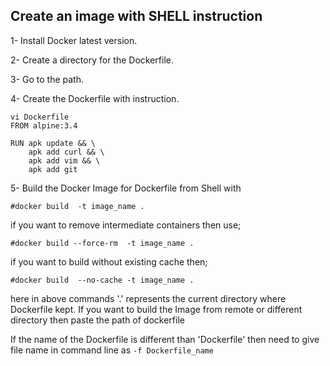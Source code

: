  ## Create an image with SHELL instruction
1- Install Docker latest version.<br>

2- Create a directory for the Dockerfile. <br>

3- Go to the path. <br>

4- Create the Dockerfile with instruction. <br>
```
vi Dockerfile
FROM alpine:3.4

RUN apk update && \
    apk add curl && \
    apk add vim && \
    apk add git
```

5- Build the Docker Image for Dockerfile from Shell with <br>
```
#docker build  -t image_name .
```
if you want to remove intermediate containers then use;
```
#docker build --force-rm  -t image_name .
```
if you want to build without existing cache then;
```
#docker build  --no-cache -t image_name .
```
here in above commands '.' represents the current directory where Dockerfile kept. If you want to build the Image from remote or different directory then paste the path of dockerfile <br>

If the name of the Dockerfile is different than 'Dockerfile' then need to give file name in command line as ```-f Dockerfile_name```
